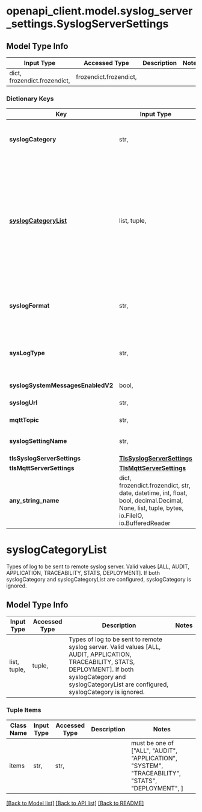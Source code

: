 # openapi_client.model.syslog_server_settings.SyslogServerSettings

## Model Type Info
Input Type | Accessed Type | Description | Notes
------------ | ------------- | ------------- | -------------
dict, frozendict.frozendict,  | frozendict.frozendict,  |  | 

### Dictionary Keys
Key | Input Type | Accessed Type | Description | Notes
------------ | ------------- | ------------- | ------------- | -------------
**syslogCategory** | str,  | str,  | Type of log to be sent to remote syslog server.  Valid values [ALL, AUDIT_ONLY] | [optional] 
**[syslogCategoryList](#syslogCategoryList)** | list, tuple,  | tuple,  | Types of log to be sent to remote syslog server.  Valid values [ALL, AUDIT, APPLICATION, TRACEABILITY, STATS, DEPLOYMENT]. If both syslogCategory and syslogCategoryList are configured, syslogCategory is ignored. | [optional] 
**syslogFormat** | str,  | str,  | Format of log to be sent to remote syslog server.  Valid values [TEXT, JSON_TITAN, JSON_EXPANDED] | [optional] must be one of ["TEXT", "JSON_TITAN", "JSON_EXPANDED", ] 
**sysLogType** | str,  | str,  | Type of communication to be used for syslog server. Valid values [UDP, TCP, TLS, MQTT] | [optional] must be one of ["UDP", "TCP", "TLS", "MQTT", ] 
**syslogSystemMessagesEnabledV2** | bool,  | BoolClass,  | Enable System Syslog Messages. | [optional] 
**syslogUrl** | str,  | str,  | syslog server Url for TCP/UDP | [optional] 
**mqttTopic** | str,  | str,  | mqtt server topic name | [optional] 
**syslogSettingName** | str,  | str,  | Unique identifier for each syslog settings | [optional] 
**tlsSyslogServerSettings** | [**TlsSyslogServerSettings**](TlsSyslogServerSettings.md) | [**TlsSyslogServerSettings**](TlsSyslogServerSettings.md) |  | [optional] 
**tlsMqttServerSettings** | [**TlsMqttServerSettings**](TlsMqttServerSettings.md) | [**TlsMqttServerSettings**](TlsMqttServerSettings.md) |  | [optional] 
**any_string_name** | dict, frozendict.frozendict, str, date, datetime, int, float, bool, decimal.Decimal, None, list, tuple, bytes, io.FileIO, io.BufferedReader | frozendict.frozendict, str, BoolClass, decimal.Decimal, NoneClass, tuple, bytes, FileIO | any string name can be used but the value must be the correct type | [optional]

# syslogCategoryList

Types of log to be sent to remote syslog server.  Valid values [ALL, AUDIT, APPLICATION, TRACEABILITY, STATS, DEPLOYMENT]. If both syslogCategory and syslogCategoryList are configured, syslogCategory is ignored.

## Model Type Info
Input Type | Accessed Type | Description | Notes
------------ | ------------- | ------------- | -------------
list, tuple,  | tuple,  | Types of log to be sent to remote syslog server.  Valid values [ALL, AUDIT, APPLICATION, TRACEABILITY, STATS, DEPLOYMENT]. If both syslogCategory and syslogCategoryList are configured, syslogCategory is ignored. | 

### Tuple Items
Class Name | Input Type | Accessed Type | Description | Notes
------------- | ------------- | ------------- | ------------- | -------------
items | str,  | str,  |  | must be one of ["ALL", "AUDIT", "APPLICATION", "SYSTEM", "TRACEABILITY", "STATS", "DEPLOYMENT", ] 

[[Back to Model list]](../../README.md#documentation-for-models) [[Back to API list]](../../README.md#documentation-for-api-endpoints) [[Back to README]](../../README.md)

